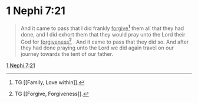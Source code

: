 # 1 Nephi 7:21

> And it came to pass that I did frankly <u>forgive</u>[^a] them all that they had done, and I did exhort them that they would pray unto the Lord their God for <u>forgiveness</u>[^b] . And it came to pass that they did so. And after they had done praying unto the Lord we did again travel on our journey towards the tent of our father.

[1 Nephi 7:21](https://www.churchofjesuschrist.org/study/scriptures/bofm/1-ne/7?lang=eng&id=p21#p21)


[^a]: TG [[Family, Love within]].
[^b]: TG [[Forgive, Forgiveness]].
